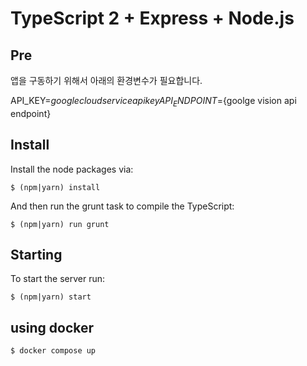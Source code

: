 # TypeScript 2 + Express + Node.js

## Pre
앱을 구동하기 위해서 아래의 환경변수가 필요합니다.

API_KEY=${google cloud service api key}
API_ENDPOINT=${goolge vision api endpoint}

## Install

Install the node packages via:

`$ (npm|yarn) install`

And then run the grunt task to compile the TypeScript:

`$ (npm|yarn) run grunt`

## Starting

To start the server run:

`$ (npm|yarn) start`

## using docker
`$ docker compose up`